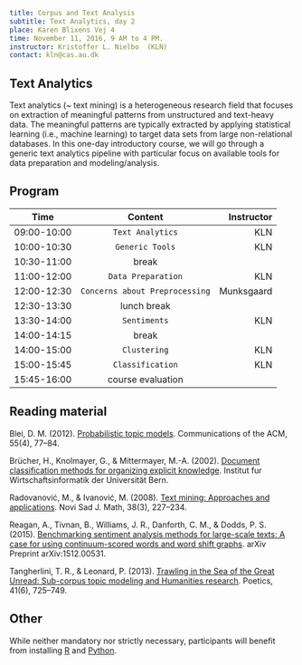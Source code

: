 ```yaml
title: Corpus and Text Analysis
subtitle: Text Analytics, day 2
place: Karen Blixens Vej 4
time: November 11, 2016, 9 AM to 4 PM.
instructor: Kristoffer L. Nielbo  (KLN)
contact: kln@cas.au.dk
```
## Text Analytics
Text analytics (~ text mining) is a heterogeneous research field that focuses on extraction of meaningful patterns from unstructured and text-heavy data. The meaningful patterns are typically extracted by applying statistical learning (i.e., machine learning) to target data sets from large non-relational databases. In this one-day introductory course, we will go through a generic text analytics pipeline with particular focus on available tools for data preparation and modeling/analysis.

## Program

| Time        | Content           | Instructor  |
| ------------- |:-------------:| -----:|
| 09:00-10:00 |`Text Analytics` |KLN|
| 10:00-10:30 | `Generic Tools` | KLN |
| 10:30-11:00 | break
| 11:00-12:00 | `Data Preparation` | KLN |
| 12:00-12:30 | `Concerns about Preprocessing` | Munksgaard |
| 12:30-13:30 | lunch break
| 13:30-14:00 | `Sentiments` | KLN |
| 14:00-14:15 | break| |
| 14:00-15:00 | `Clustering` | KLN |
| 15:00-15:45 | `Classification` | KLN |
| 15:45-16:00 | course evaluation


## Reading material

Blei, D. M. (2012). [Probabilistic topic models](https://www.cs.princeton.edu/~blei/papers/Blei2012.pdf). Communications of the ACM, 55(4), 77–84.

Brücher, H., Knolmayer, G., & Mittermayer, M.-A. (2002). [Document classification methods for organizing explicit knowledge](http://citeseerx.ist.psu.edu/viewdoc/download?doi=10.1.1.332.2798&rep=rep1&type=pdf). Institut fur Wirtschaftsinformatik der Universität Bern.

Radovanović, M., & Ivanović, M. (2008). [Text mining: Approaches and applications](https://www.emis.de/journals/NSJOM/Papers/38_3/NSJOM_38_3_227_234.pdf). Novi Sad J. Math, 38(3), 227–234.

Reagan, A., Tivnan, B., Williams, J. R., Danforth, C. M., & Dodds, P. S. (2015). [Benchmarking sentiment analysis methods for large-scale texts: A case for using continuum-scored words and word shift graphs](https://arxiv.org/pdf/1512.00531v5.pdf). arXiv Preprint arXiv:1512.00531.

Tangherlini, T. R., & Leonard, P. (2013). [Trawling in the Sea of the Great Unread: Sub-corpus topic modeling and Humanities research](http://www.sciencedirect.com/science/article/pii/S0304422X13000648). Poetics, 41(6), 725–749.

## Other

While neither mandatory nor strictly necessary, participants will benefit from installing [R](https://www.r-project.org/ "The R Project for Statistical Computing") and [Python](https://www.python.org/download/releases/2.7.2/ "Python 2.7.2").
